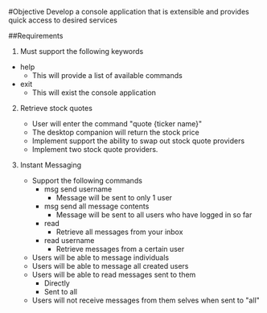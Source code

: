 #Objective
Develop a console application that is extensible and provides quick access to desired services

##Requirements
1. Must support the following keywords
  - help
    - This will provide a list of available commands
  - exit
    - This will exist the console application

2. Retrieve stock quotes
    - User will enter the command "quote {ticker name}" 
    - The desktop companion  will return the stock price
    - Implement support the ability to swap out stock quote providers
    - Implement two stock quote providers. 

3. Instant Messaging
    - Support the following commands
      - msg send username 
        - Message will be sent to only 1 user
      - msg send all message contents
        - Message will be sent to all users who have logged in so far
      - read 
        - Retrieve all messages from your inbox        
      - read username
        - Retrieve messages from a certain user
    - Users will be able to message individuals
    - Users will be able to message all created users
    - Users will be able to read messages sent to them
      - Directly
      - Sent to all
    - Users will not receive messages from them selves when sent to  "all"
